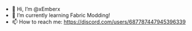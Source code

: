 - 👋 Hi, I’m @xEmberx
- 🌱 I’m currently learning Fabric Modding!
- 📫 How to reach me: https://discord.com/users/687787447945396339

<!---
xEmberx/xEmberx is a ✨ special ✨ repository because its `README.md` (this file) appears on your GitHub profile.
You can click the Preview link to take a look at your changes.
--->
